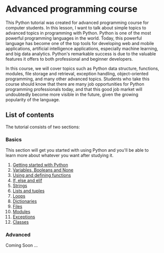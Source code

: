 # Advanced programming course

This Python tutorial was created for advanced programming course for computer students. In this lesson, I want to talk about simple topics to advanced topics in programming with Python. Python is one of the most powerful programming languages in the world. Today, this powerful language has become one of the top tools for developing web and mobile applications, artificial intelligence applications, especially machine learning, and big data analytics. Python's remarkable success is due to the valuable features it offers to both professional and beginner developers.

In this course, we will cover topics such as Python data structure, functions, modules, file storage and retrieval, exception handling, object-oriented programming, and many other advanced topics. Students who take this course should know that there are many job opportunities for Python programming professionals today, and that this good job market will undoubtedly become more visible in the future, given the growing popularity of the language.

## List of contents

The tutorial consists of two sections:

### Basics

This section will get you started with using Python and you'll be able
to learn more about whatever you want after studying it.

1. [Getting started with Python](basics/getting-started.md)
2. [Variables, Booleans and None](basics/variables.md)
3. [Using and defining functions](basics/using-functions.md)
4. [If, else and elif](basics/if.md)
5. [Strings](basics/handy-stuff-strings.md)
6. [Lists and tuples](basics/lists-and-tuples.md)
7. [Loops](basics/loops.md)
8. [Dictionaries](basics/dicts.md)
9. [Files](basics/files.md)
10. [Modules](basics/modules.md)
11. [Exceptions](basics/exceptions.md)
12. [Classes](basics/classes.md)

### Advanced

Coming Soon ...
